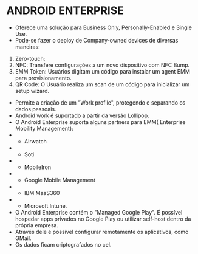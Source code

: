 # ANDROID ENTERPRISE
* Oferece uma solução para Business Only, Personally-Enabled e Single Use. 
* Pode-se fazer o deploy de Company-owned devices de diversas maneiras: 
1) Zero-touch:
1) NFC: Transfere configurações a um novo dispositivo com NFC Bump. 
1) EMM Token: Usuários digitam um código para instalar um agent EMM para provisionamento. 
1) QR Code: O Usuário realiza um scan de um código para inicializar um setup wizard. 
* Permite a criação de um "Work profile", protegendo e separando os dados pessoais. 
* Android work é suportado a partir da versão Lollipop. 
* O Android Enterprise suporta alguns partners para EMM( Enterprise Mobility Management): 
* * Airwatch
* * Soti
* * MobileIron
* * Google Mobile Management
* * IBM MaaS360
* * Microsoft Intune. 
* O Android Enterprise contém o "Managed Google Play". É possível hospedar apps privados no Google Play ou utilizar self-host dentro da própria empresa. 
* Através dele é possível configurar remotamente os aplicativos, como GMail. 
* Os dados ficam criptografados no cel. 